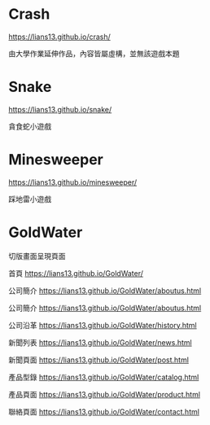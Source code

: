 # Crash

https://lians13.github.io/crash/

由大學作業延伸作品，內容皆屬虛構，並無該遊戲本題

# Snake

https://lians13.github.io/snake/

貪食蛇小遊戲

# Minesweeper

https://lians13.github.io/minesweeper/

踩地雷小遊戲

# GoldWater

切版畫面呈現頁面

  首頁      https://lians13.github.io/GoldWater/
  
  公司簡介  https://lians13.github.io/GoldWater/aboutus.html
  
  公司簡介  https://lians13.github.io/GoldWater/aboutus.html
  
  公司沿革  https://lians13.github.io/GoldWater/history.html
  
  新聞列表  https://lians13.github.io/GoldWater/news.html
  
  新聞頁面  https://lians13.github.io/GoldWater/post.html
  
  產品型錄  https://lians13.github.io/GoldWater/catalog.html
  
  產品頁面  https://lians13.github.io/GoldWater/product.html
  
  聯絡頁面  https://lians13.github.io/GoldWater/contact.html
  
